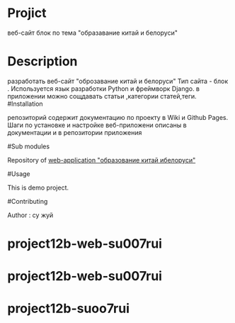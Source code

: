 # Projict

веб-сайт блок по тема "образавание китай и белоруси"

# Description

разработать веб-сайт "оброзавание китай и белоруси"
Тип сайта - блок .
Используется язык разработки Python и фреймворк Django.
в приложении можно сощдавать статьи ,категории статей,теги.
#Installation

репозиторий содержит документацию по проекту в Wiki и Github Pages.
Шаги по установке и настройке веб-приложени описаны в документации 
и в репозитории приложения

#Sub modules

Repository of [web-application "образование китай 
ибелоруси"](git@github.com:fpmi-hci-2023/project12b-web-su007rui.git)

#Usage

This is demo project.

#Contributing

Author : су жуй
# project12b-web-su007rui
# project12b-web-su007rui
# project12b-suoo7rui
